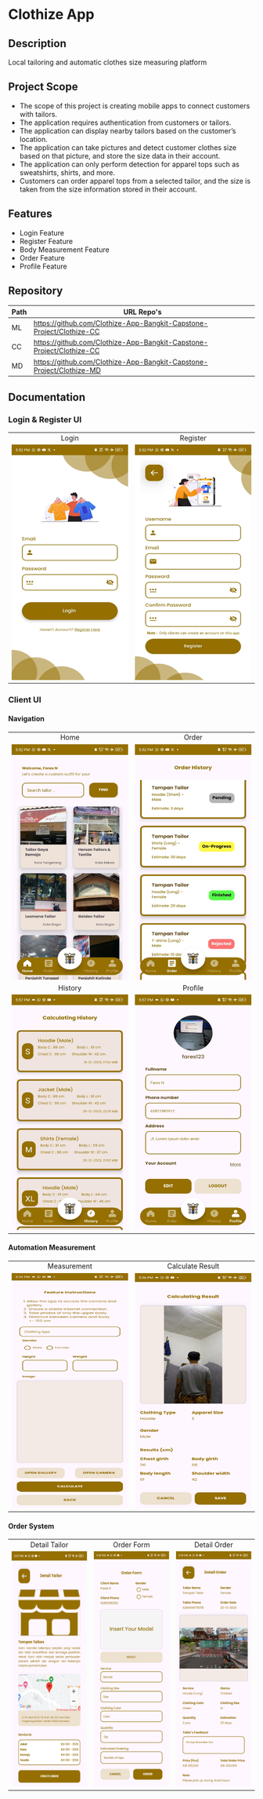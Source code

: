 # Clothize App

## Description

Local tailoring and automatic clothes size measuring platform

## Project Scope

-    The scope of this project is creating mobile apps to connect customers with tailors.
-    The application requires authentication from customers or tailors.
-    The application can display nearby tailors based on the customer’s location.
-    The application can take pictures and detect customer clothes size based on that picture, and store the size data in their account.
-    The application can only perform detection for apparel tops such as sweatshirts, shirts, and more.
-    Customers can order apparel tops from a selected tailor, and the size is taken from the size information stored in their account.

## Features

-    Login Feature
-    Register Feature
-    Body Measurement Feature
-    Order Feature
-    Profile Feature

## Repository

| Path | URL Repo's                                                           |
| ---- | -------------------------------------------------------------------- |
| ML   | https://github.com/Clothize-App-Bangkit-Capstone-Project/Clothize-CC |
| CC   | https://github.com/Clothize-App-Bangkit-Capstone-Project/Clothize-CC |
| MD   | https://github.com/Clothize-App-Bangkit-Capstone-Project/Clothize-MD |

## Documentation

### Login & Register UI

<table>
   <tr>
      <td align="center">Login</td>
      <td align="center">Register</td>
  </tr>
  <tr>
    <td> <img src="https://github.com/Clothize-App-Bangkit-Capstone-Project/Clothize-App/blob/main/src/login_register/login.jpg"  alt="1" width = 240px height = 480px ></td>
    <td><img src="https://github.com/Clothize-App-Bangkit-Capstone-Project/Clothize-App/blob/main/src/login_register/register.jpg" alt="2" width = 240px height = 480px></td>
   </tr> 
</table>

### Client UI

#### Navigation

<table>
   <tr>
      <td align="center">Home</td>
      <td align="center">Order</td>
  </tr>
  <tr>
    <td> <img src="https://github.com/Clothize-App-Bangkit-Capstone-Project/Clothize-App/blob/main/src/client/client_home.jpg"  alt="1" width = 240px height = 480px ></td>
    <td><img src="https://github.com/Clothize-App-Bangkit-Capstone-Project/Clothize-App/blob/main/src/client/client_order.jpg" alt="2" width = 240px height = 480px></td>
   </tr> 
   <tr>
      <td align="center">History</td>
      <td align="center">Profile</td>
  </tr>
    <tr>
    <td><img src="https://github.com/Clothize-App-Bangkit-Capstone-Project/Clothize-App/blob/main/src/client/client_history.jpg" alt="2" width = 240px height = 480px></td>
    <td><img src="https://github.com/Clothize-App-Bangkit-Capstone-Project/Clothize-App/blob/main/src/client/client_profile.jpg" alt="2" width = 240px height = 480px></td>
   </tr> 
</table>

#### Automation Measurement

<table>
   <tr>
      <td align="center">Measurement</td>
      <td align="center">Calculate Result</td>
  </tr>
  <tr>
    <td> <img src="https://github.com/Clothize-App-Bangkit-Capstone-Project/Clothize-App/blob/main/src/client/client_measurement.png"  alt="1" width = 240px height = 480px ></td>
    <td><img src="https://github.com/Clothize-App-Bangkit-Capstone-Project/Clothize-App/blob/main/src/client/client_calculate_result.png" alt="2" width = 240px height = 480px></td>
   </tr> 
</table>

#### Order System

<table>
   <tr>
      <td align="center">Detail Tailor</td>
      <td align="center">Order Form</td>
      <td align="center">Detail Order</td>
  </tr>
  <tr>
    <td> <img src="https://github.com/Clothize-App-Bangkit-Capstone-Project/Clothize-App/blob/main/src/client/client_detail_tailor.png"  alt="1" width = 240px height = 480px ></td>
    <td><img src="https://github.com/Clothize-App-Bangkit-Capstone-Project/Clothize-App/blob/main/src/client/client_order.png" alt="2" width = 240px height = 480px></td>
    <td><img src="https://github.com/Clothize-App-Bangkit-Capstone-Project/Clothize-App/blob/main/src/client/client_detail_order.png" alt="2" width = 240px height = 480px></td>
   </tr> 
</table>

<!-- 1. Login (For Client and Tailor)
2. Register (Only Client)
### Client
1. Home
2. Order
3. History
4. Profile
5. Automation Body Measurement
### Tailor -->

